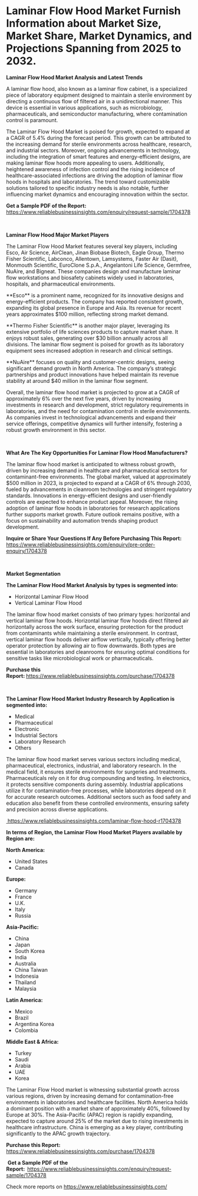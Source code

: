 <p><h1>Laminar Flow Hood Market Furnish Information about Market Size, Market Share, Market Dynamics, and Projections Spanning from 2025 to 2032.</h1></p><p><strong>Laminar Flow Hood Market Analysis and Latest Trends</strong></p>
<p><p>A laminar flow hood, also known as a laminar flow cabinet, is a specialized piece of laboratory equipment designed to maintain a sterile environment by directing a continuous flow of filtered air in a unidirectional manner. This device is essential in various applications, such as microbiology, pharmaceuticals, and semiconductor manufacturing, where contamination control is paramount.</p><p>The Laminar Flow Hood Market is poised for growth, expected to expand at a CAGR of 5.4% during the forecast period. This growth can be attributed to the increasing demand for sterile environments across healthcare, research, and industrial sectors. Moreover, ongoing advancements in technology, including the integration of smart features and energy-efficient designs, are making laminar flow hoods more appealing to users. Additionally, heightened awareness of infection control and the rising incidence of healthcare-associated infections are driving the adoption of laminar flow hoods in hospitals and laboratories. The trend toward customizable solutions tailored to specific industry needs is also notable, further influencing market dynamics and encouraging innovation within the sector.</p></p>
<p><strong>Get a Sample PDF of the Report:&nbsp;</strong> <a href="https://www.reliablebusinessinsights.com/enquiry/request-sample/1704378?utm_campaign=2983&utm_medium=2&utm_source=Github&utm_content=ia&utm_term=27032025&utm_id=laminar-flow-hood">https://www.reliablebusinessinsights.com/enquiry/request-sample/1704378</a></p>
<p>&nbsp;</p>
<p><strong>Laminar Flow Hood Major Market Players</strong></p>
<p><p>The Laminar Flow Hood Market features several key players, including Esco, Air Science, AirClean, Jinan Biobase Biotech, Eagle Group, Thermo Fisher Scientific, Labconco, Allentown, Lamsystems, Faster Air (Dasit), Monmouth Scientific, EuroClone S.p.A., Angelantoni Life Science, Germfree, NuAire, and Bigneat. These companies design and manufacture laminar flow workstations and biosafety cabinets widely used in laboratories, hospitals, and pharmaceutical environments.</p><p>**Esco** is a prominent name, recognized for its innovative designs and energy-efficient products. The company has reported consistent growth, expanding its global presence in Europe and Asia. Its revenue for recent years approximates $100 million, reflecting strong market demand.</p><p>**Thermo Fisher Scientific** is another major player, leveraging its extensive portfolio of life sciences products to capture market share. It enjoys robust sales, generating over $30 billion annually across all divisions. The laminar flow segment is poised for growth as its laboratory equipment sees increased adoption in research and clinical settings.</p><p>**NuAire** focuses on quality and customer-centric designs, seeing significant demand growth in North America. The company’s strategic partnerships and product innovations have helped maintain its revenue stability at around $40 million in the laminar flow segment.</p><p>Overall, the laminar flow hood market is projected to grow at a CAGR of approximately 6% over the next five years, driven by increasing investments in research and development, strict regulatory requirements in laboratories, and the need for contamination control in sterile environments. As companies invest in technological advancements and expand their service offerings, competitive dynamics will further intensify, fostering a robust growth environment in this sector.</p></p>
<p>&nbsp;</p>
<p><strong>What Are The Key Opportunities For Laminar Flow Hood Manufacturers?</strong></p>
<p><p>The laminar flow hood market is anticipated to witness robust growth, driven by increasing demand in healthcare and pharmaceutical sectors for contaminant-free environments. The global market, valued at approximately $500 million in 2023, is projected to expand at a CAGR of 6% through 2030, fueled by advancements in cleanroom technologies and stringent regulatory standards. Innovations in energy-efficient designs and user-friendly controls are expected to enhance product appeal. Moreover, the rising adoption of laminar flow hoods in laboratories for research applications further supports market growth. Future outlook remains positive, with a focus on sustainability and automation trends shaping product development.</p></p>
<p><strong>Inquire or Share Your Questions If Any Before Purchasing This Report:</strong> <a href="https://www.reliablebusinessinsights.com/enquiry/pre-order-enquiry/1704378?utm_campaign=2983&utm_medium=2&utm_source=Github&utm_content=ia&utm_term=27032025&utm_id=laminar-flow-hood">https://www.reliablebusinessinsights.com/enquiry/pre-order-enquiry/1704378</a></p>
<p>&nbsp;</p>
<p><strong>Market Segmentation</strong></p>
<p><strong>The Laminar Flow Hood Market Analysis by types is segmented into:</strong></p>
<p><ul><li>Horizontal Laminar Flow Hood</li><li>Vertical Laminar Flow Hood</li></ul></p>
<p><p>The laminar flow hood market consists of two primary types: horizontal and vertical laminar flow hoods. Horizontal laminar flow hoods direct filtered air horizontally across the work surface, ensuring protection for the product from contaminants while maintaining a sterile environment. In contrast, vertical laminar flow hoods deliver airflow vertically, typically offering better operator protection by allowing air to flow downwards. Both types are essential in laboratories and cleanrooms for ensuring optimal conditions for sensitive tasks like microbiological work or pharmaceuticals.</p></p>
<p><strong>Purchase this Report:&nbsp;</strong><a href="https://www.reliablebusinessinsights.com/purchase/1704378?utm_campaign=2983&utm_medium=2&utm_source=Github&utm_content=ia&utm_term=27032025&utm_id=laminar-flow-hood">https://www.reliablebusinessinsights.com/purchase/1704378</a></p>
<p>&nbsp;</p>
<p><strong>The Laminar Flow Hood Market Industry Research by Application is segmented into:</strong></p>
<p><ul><li>Medical</li><li>Pharmaceutical</li><li>Electronic</li><li>Industrial Sectors</li><li>Laboratory Research</li><li>Others</li></ul></p>
<p><p>The laminar flow hood market serves various sectors including medical, pharmaceutical, electronics, industrial, and laboratory research. In the medical field, it ensures sterile environments for surgeries and treatments. Pharmaceuticals rely on it for drug compounding and testing. In electronics, it protects sensitive components during assembly. Industrial applications utilize it for contamination-free processes, while laboratories depend on it for accurate research outcomes. Additional sectors such as food safety and education also benefit from these controlled environments, ensuring safety and precision across diverse applications.</p></p>
<p><a href="https://www.reliablebusinessinsights.com/laminar-flow-hood-r1704378?utm_campaign=2983&utm_medium=2&utm_source=Github&utm_content=ia&utm_term=27032025&utm_id=laminar-flow-hood">&nbsp;https://www.reliablebusinessinsights.com/laminar-flow-hood-r1704378</a></p>
<p><strong>In terms of Region, the Laminar Flow Hood Market Players available by Region are:</strong></p>
<p>
    <p> <strong> North America: </strong>
        <ul>
            <li>United States</li>
            <li>Canada</li>
        </ul>
        </p> 
    <p> <strong> Europe: </strong>
        <ul>
            <li>Germany</li>
            <li>France</li>
            <li>U.K.</li>
            <li>Italy</li>
            <li>Russia</li>
        </ul>
        </p> 
    <p> <strong> Asia-Pacific: </strong>
        <ul>
            <li>China</li>
            <li>Japan</li>
            <li>South Korea</li>
            <li>India</li>
            <li>Australia</li>
            <li>China Taiwan</li>
            <li>Indonesia</li>
            <li>Thailand</li>
            <li>Malaysia</li>
        </ul>
        </p> 
    <p> <strong> Latin America: </strong>
        <ul>
            <li>Mexico</li>
            <li>Brazil</li>
            <li>Argentina Korea</li>
            <li>Colombia</li>
        </ul>
        </p> 
    <p> <strong> Middle East & Africa: </strong>
        <ul>
            <li>Turkey</li>
            <li>Saudi</li>
            <li>Arabia</li>
            <li>UAE</li>
            <li>Korea</li>
        </ul>
    </p>
    </p>
<p><p>The Laminar Flow Hood market is witnessing substantial growth across various regions, driven by increasing demand for contamination-free environments in laboratories and healthcare facilities. North America holds a dominant position with a market share of approximately 40%, followed by Europe at 30%. The Asia-Pacific (APAC) region is rapidly expanding, expected to capture around 25% of the market due to rising investments in healthcare infrastructure. China is emerging as a key player, contributing significantly to the APAC growth trajectory.</p></p>
<p><strong>Purchase this Report: </strong><a href="https://www.reliablebusinessinsights.com/purchase/1704378?utm_campaign=2983&utm_medium=2&utm_source=Github&utm_content=ia&utm_term=27032025&utm_id=laminar-flow-hood">https://www.reliablebusinessinsights.com/purchase/1704378</a></p>
<p>&nbsp;<strong>Get a Sample PDF of the Report:&nbsp;&nbsp;</strong><a href="https://www.reliablebusinessinsights.com/enquiry/request-sample/1704378?utm_campaign=2983&utm_medium=2&utm_source=Github&utm_content=ia&utm_term=27032025&utm_id=laminar-flow-hood">https://www.reliablebusinessinsights.com/enquiry/request-sample/1704378</a></p>
<p><strong></strong></p>
<p>Check more reports on <a href="https://www.reliablebusinessinsights.com/?utm_campaign=2983&utm_medium=2&utm_source=Github&utm_content=ia&utm_term=27032025&utm_id=laminar-flow-hood">https://www.reliablebusinessinsights.com/</a></p>